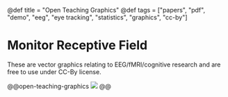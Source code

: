 @def title = "Open Teaching Graphics"
@def tags = ["papers", "pdf", "demo", "eeg", "eye tracking", "statistics", "graphics", "cc-by"]

# Monitor Receptive Field

These are vector graphics relating to EEG/fMRI/cognitive research and are free to use under CC-By license.

@@open-teaching-graphics
[![](/assets/teaching-resources/open-teaching-graphics/monitor_receptiveField.png)](/assets/teaching-resources/open-teaching-graphics/pdf/monitor_receptiveField.pdf)
@@


